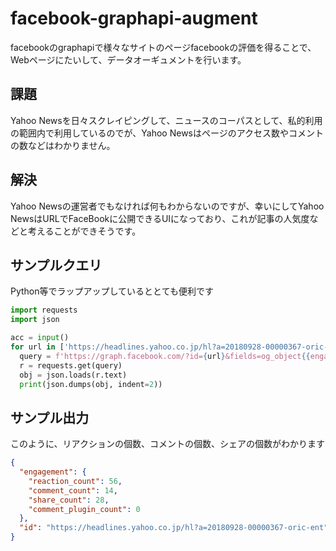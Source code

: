 # facebook-graphapi-augment
facebookのgraphapiで様々なサイトのページfacebookの評価を得ることで、Webページにたいして、データオーギュメントを行います。

## 課題
Yahoo Newsを日々スクレイピングして、ニュースのコーパスとして、私的利用の範囲内で利用しているのでが、Yahoo Newsはページのアクセス数やコメントの数などはわかりません。

## 解決
Yahoo Newsの運営者でもなければ何もわからないのですが、幸いにしてYahoo NewsはURLでFaceBookに公開できるUIになっており、これが記事の人気度などと考えることができそうです。

## サンプルクエリ
Python等でラップアップしているととても便利です
```python
import requests
import json

acc = input()
for url in ['https://headlines.yahoo.co.jp/hl?a=20180928-00000367-oric-ent']:
  query = f'https://graph.facebook.com/?id={url}&fields=og_object{{engagement}},engagement&access_token={acc}'
  r = requests.get(query)
  obj = json.loads(r.text)
  print(json.dumps(obj, indent=2))
```

## サンプル出力
このように、リアクションの個数、コメントの個数、シェアの個数がわかります
```json
{
  "engagement": {
    "reaction_count": 56,
    "comment_count": 14,
    "share_count": 28,
    "comment_plugin_count": 0
  },
  "id": "https://headlines.yahoo.co.jp/hl?a=20180928-00000367-oric-ent"
}
```
